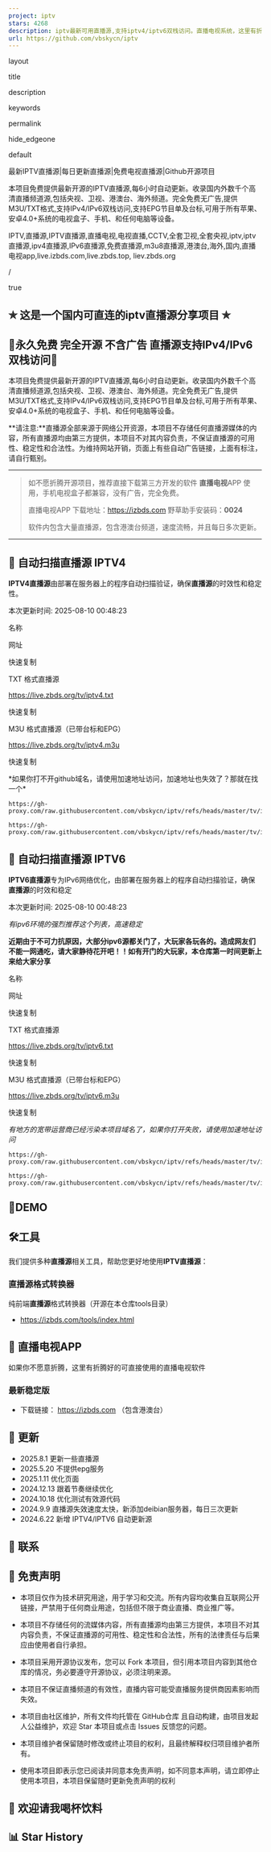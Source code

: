 ```yaml
---
project: iptv
stars: 4268
description: iptv最新可用直播源,支持iptv4/iptv6双栈访问。直播电视系统，这里有折腾好的，直接下载用吧。直播电视app电视手机全部兼容。（包含港澳台）
url: https://github.com/vbskycn/iptv
---
```


layout

title

description

keywords

permalink

hide\_edgeone

default

最新IPTV直播源|每日更新直播源|免费电视直播源|Github开源项目

本项目免费提供最新开源的IPTV直播源,每6小时自动更新。收录国内外数千个高清直播频道源,包括央视、卫视、港澳台、海外频道。完全免费无广告,提供M3U/TXT格式,支持IPv4/IPv6双栈访问,支持EPG节目单及台标,可用于所有苹果、安卓4.0+系统的电视盒子、手机、和任何电脑等设备。

IPTV,直播源,IPTV直播源,直播电视,电视直播,CCTV,全套卫视,全套央视,iptv,iptv直播源,ipv4直播源,IPv6直播源,免费直播源,m3u8直播源,港澳台,海外,国内,直播电视app,live.izbds.com,live.zbds.top, liev.zbds.org

/

true

✯ 这是一个国内可直连的iptv直播源分享项目 ✯
-------------------------

🔄永久免费 完全开源 不含广告 直播源支持IPv4/IPv6双栈访问🔄
-------------------------------------

本项目免费提供最新开源的IPTV直播源,每6小时自动更新。收录国内外数千个高清直播频道源,包括央视、卫视、港澳台、海外频道。完全免费无广告,提供M3U/TXT格式,支持IPv4/IPv6双栈访问,支持EPG节目单及台标,可用于所有苹果、安卓4.0+系统的电视盒子、手机、和任何电脑等设备。  
  
**请注意:**直播源全部来源于网络公开资源，本项目不存储任何直播源媒体的内容，所有直播源均由第三方提供，本项目不对其内容负责，不保证直播源的可用性、稳定性和合法性。为维持网站开销，页面上有些自动广告链接，上面有标注，请自行甄别。

* * *

> 如不愿折腾开源项目，推荐直接下载第三方开发的软件 **直播电视**APP 使用，手机电视盒子都兼容，没有广告，完全免费。
> 
> 直播电视APP 下载地址：https://izbds.com 野草助手安装码：**0024**
> 
> 软件内包含大量直播源，包含港澳台频道，速度流畅，并且每日多次更新。

* * *

📡 自动扫描直播源 IPTV4
----------------

**IPTV4直播源**由部署在服务器上的程序自动扫描验证，确保**直播源**的时效性和稳定性。

本次更新时间: 2025-08-10 00:48:23

名称

网址

快速复制

TXT 格式直播源

https://live.zbds.org/tv/iptv4.txt

快速复制

M3U 格式直播源（已带台标和EPG）

https://live.zbds.org/tv/iptv4.m3u

快速复制

\*如果你打不开github域名，请使用加速地址访问，加速地址也失效了？那就在找一个\*

```
https://gh-proxy.com/raw.githubusercontent.com/vbskycn/iptv/refs/heads/master/tv/iptv4.txt
```

```
https://gh-proxy.com/raw.githubusercontent.com/vbskycn/iptv/refs/heads/master/tv/iptv4.m3u
```

📡 自动扫描直播源 IPTV6
----------------

**IPTV6直播源**专为IPv6网络优化，由部署在服务器上的程序自动扫描验证，确保**直播源**的时效和稳定

本次更新时间: 2025-08-10 00:48:23

_有ipv6环境的强烈推荐这个列表，高速稳定_

**近期由于不可力抗原因，大部分ipv6源都关门了，大玩家各玩各的。造成网友们不能一网通吃，请大家静待花开吧！！如有开门的大玩家，本仓库第一时间更新上来给大家分享**

名称

网址

快速复制

TXT 格式直播源

https://live.zbds.org/tv/iptv6.txt

快速复制

M3U 格式直播源（已带台标和EPG）

https://live.zbds.org/tv/iptv6.m3u

快速复制

_有地方的宽带运营商已经污染本项目域名了，如果你打开失败，请使用加速地址访问_

```
https://gh-proxy.com/raw.githubusercontent.com/vbskycn/iptv/refs/heads/master/tv/iptv6.txt
```

```
https://gh-proxy.com/raw.githubusercontent.com/vbskycn/iptv/refs/heads/master/tv/iptv6.m3u
```

💽DEMO
------

🛠️工具
-----

我们提供多种**直播源**相关工具，帮助您更好地使用**IPTV直播源**：

### 直播源格式转换器

纯前端**直播源**格式转换器（开源在本仓库tools目录）

-   https://izbds.com/tools/index.html

📱 直播电视APP
----------

如果你不愿意折腾，这里有折腾好的可直接使用的直播电视软件

### 最新稳定版

-   下载链接： https://izbds.com （包含港澳台）

📅 更新
-----

-   2025.8.1 更新一些直播源
-   2025.5.20 不提供epg服务
-   2025.1.11 优化页面
-   2024.12.13 跟着节奏继续优化
-   2024.10.18 优化测试有效源代码
-   2024.9.9 直播源失效速度太快，新添加deibian服务器，每日三次更新
-   2024.6.22 新增 IPTV4/IPTV6 自动更新源

💬 联系
-----

📝 免责声明
-------

-   本项目仅作为技术研究用途，用于学习和交流。所有内容均收集自互联网公开链接，严禁用于任何商业用途，包括但不限于商业直播、商业推广等。
    
-   本项目不存储任何的流媒体内容，所有直播源均由第三方提供，本项目不对其内容负责，不保证直播源的可用性、稳定性和合法性，所有的法律责任与后果应由使用者自行承担。
    
-   本项目采用开源协议发布，您可以 Fork 本项目，但引用本项目内容到其他仓库的情况，务必要遵守开源协议，必须注明来源。
    
-   本项目不保证直播频道的有效性，直播内容可能受直播服务提供商因素影响而失效。
    
-   本项目由社区维护，所有文件均托管在 GitHub仓库 且自动构建，由项目发起人公益维护，欢迎 Star 本项目或点击 Issues 反馈您的问题。
    
-   本项目维护者保留随时修改或终止项目的权利，且最终解释权归项目维护者所有。
    
-   使用本项目即表示您已阅读并同意本免责声明，如不同意本声明，请立即停止使用本项目，本项目保留随时更新免责声明的权利
    

🎁 欢迎请我喝杯饮料
-----------

📊 Star History
---------------
